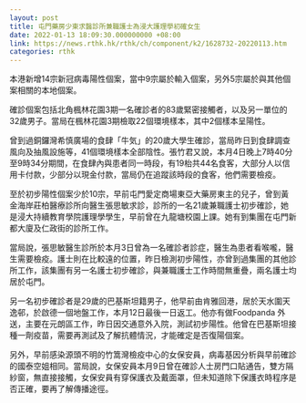 ```yaml
---
layout: post
title: 屯門藥房少東求醫診所兼職護士為浸大護理學初確女生
date: 2022-01-13 18:09:30.000000000 +08:00
link: https://news.rthk.hk/rthk/ch/component/k2/1628732-20220113.htm
categories: rthk
---
```


本港新增14宗新冠病毒陽性個案，當中9宗屬於輸入個案，另外5宗屬於與其他個案相關的本地個案。

確診個案包括北角楓林花園3期一名確診者的83歲緊密接觸者，以及另一單位的32歲男子。當局在楓林花園3期檢取22個環境樣本，其中2個樣本呈陽性。

曾到過銅鑼灣希慎廣場的食肆「牛気」的20歲大學生確診，當局昨日到食肆調查風向及抽風設施等，41個環境樣本全部陰性。張竹君又說，本月4日晚上7時40分至9時34分期間，在食肆內與患者同一時段，有19枱共44名食客，大部分人以信用卡付款，少部分以現金付款，當局仍在追蹤該時段的食客，他們需要檢疫。

至於初步陽性個案少於10宗，早前屯門愛定商場東亞大藥房東主的兒子，曾到黃金海岸莊柏醫療診所向醫生張思敏求診，診所的一名21歲兼職護士初步確診，她是浸大持續教育學院護理學學生，早前曾在九龍塘校園上課。她有到集團在屯門新都大廈及仁政街的診所工作。

當局說，張思敏醫生診所於本月3日曾為一名確診者診症，醫生為患者看喉嚨，醫生需要檢疫。護士則在比較遠的位置，昨日檢測初步陽性，亦曾到過集團的其他診所工作，該集團有另一名護士初步確診，與兼職護士工作時間無重疊，兩名護士均居於屯門。

另一名初步確診者是29歲的巴基斯坦籍男子，他早前由肯雅回港，居於天水圍天逸邨，於啟德一個地盤工作，本月12日最後一日返工。他亦有做Foodpanda 外送，主要在元朗區工作，昨日因交通意外入院，測試初步陽性。他曾在巴基斯坦接種一劑疫苗，需要再測試及了解抗體情況，才能確定是否復陽個案。

另外，早前感染源頭不明的竹篙灣檢疫中心的女保安員，病毒基因分析與早前確診的國泰空姐相同。當局說，女保安員本月9日曾在確診人士房門口貼通告，雙方隔紗窗，無直接接觸，女保安員有穿保護衣及戴面罩，但未知道除下保護衣時程序是否正確，要再了解傳播途徑。
